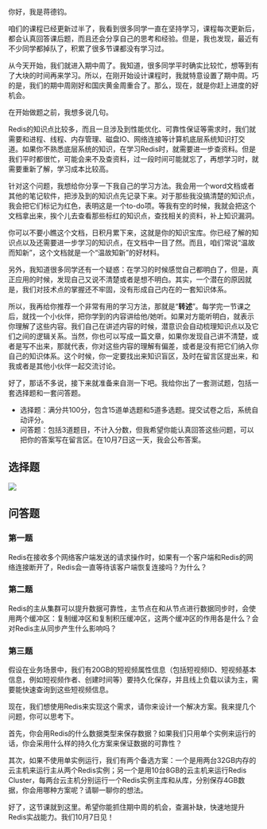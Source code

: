 你好，我是蒋德钧。

咱们的课程已经更新过半了，我看到很多同学一直在坚持学习，课程每次更新后，都会认真回答课后题，而且还会分享自己的思考和经验。但是，我也发现，最近有不少同学都掉队了，积累了很多节课都没有学习过。

从今天开始，我们就进入期中周了。我知道，很多同学平时确实比较忙，想等到有了大块的时间再来学习。所以，在刚开始设计课程时，我就特意设置了期中周。巧的是，我们的期中周刚好和国庆黄金周重合了。那么，现在，就是你赶上进度的好机会。

在开始做题之前，我想多说几句。

Redis的知识点比较多，而且一旦涉及到性能优化、可靠性保证等需求时，我们就需要和进程、线程、内存管理、磁盘IO、网络连接等计算机底层系统知识打交道。如果你不熟悉底层系统的知识，在学习Redis时，就需要进一步查资料。但是我们平时都很忙，可能会来不及查资料，过一段时间可能就忘了，再想学习时，就需要重新了解，学习成本比较高。

针对这个问题，我想给你分享一下我自己的学习方法。我会用一个word文档或者其他的笔记软件，把涉及到的知识点先记录下来。对于那些我没搞清楚的知识点，我会把它们标记为红色，表明这是一个to-do项。等我有空的时候，我就会把这个文档拿出来，挨个儿去查看那些标红的知识点，查找相关的资料，补上知识漏洞。

<!-- [[[read_end]]] -->

你可以不要小瞧这个文档，日积月累下来，这就是你的知识宝库。你已经了解的知识点以及还需要进一步学习的知识点，在文档中一目了然。而且，咱们常说“温故而知新”，这个文档就是一个“温故知新”的好材料。

另外，我知道很多同学还有一个疑惑：在学习的时候感觉自己都明白了，但是，真正应用的时候，发现自己又说不清楚或者是想不明白。其实，一个潜在的原因就是，我们对技术点的掌握还不牢固，没有形成自己内在的一套知识体系。

所以，我再给你推荐一个非常有用的学习方法，那就是“**转述**”。每学完一节课之后，就找一个小伙伴，把你学到的内容讲给他/她听。如果对方能听明白，就表示你理解了这些内容。我们自己在讲述内容的时候，潜意识会自动梳理知识点以及它们之间的逻辑关系。当然，你也可以写成一篇文章，如果你发现自己讲不清楚，或者是写不出来，那就代表，你对这些内容的理解有偏差，或者是没有把它们纳入你自己的知识体系。这个时候，你一定要找出来知识盲区，及时在留言区提出来，和我或者是其他小伙伴一起交流讨论。

好了，那话不多说，接下来就准备来自测一下吧。我给你出了一套测试题，包括一套选择题和一套问答题。

* 选择题：满分共100分，包含15道单选题和5道多选题。提交试卷之后，系统自动评分。
* 问答题：包括3道题目，不计入分数，但我希望你能认真回答这些问题，可以把你的答案写在留言区。在10月7日这一天，我会公布答案。

## 选择题

[![](https://static001.geekbang.org/resource/image/28/a4/28d1be62669b4f3cc01c36466bf811a4.png)](http://time.geekbang.org/quiz/intro?act_id=215&exam_id=662)

## 问答题

### 第一题

Redis在接收多个网络客户端发送的请求操作时，如果有一个客户端和Redis的网络连接断开了，Redis会一直等待该客户端恢复连接吗？为什么？

### 第二题

Redis的主从集群可以提升数据可靠性，主节点在和从节点进行数据同步时，会使用两个缓冲区：复制缓冲区和复制积压缓冲区，这两个缓冲区的作用各是什么？会对Redis主从同步产生什么影响吗？

### 第三题

假设在业务场景中，我们有20GB的短视频属性信息（包括短视频ID、短视频基本信息，例如短视频作者、创建时间等）要持久化保存，并且线上负载以读为主，需要能快速查询到这些短视频信息。

现在，我们想使用Redis来实现这个需求，请你来设计一个解决方案。我来提几个问题，你可以思考下。

首先，你会用Redis的什么数据类型来保存数据？如果我们只用单个实例来运行的话，你会采用什么样的持久化方案来保证数据的可靠性？

其次，如果不使用单实例运行，我们有两个备选方案：一个是用两台32GB内存的云主机来运行主从两个Redis实例；另一个是用10台8GB的云主机来运行Redis Cluster，每两台云主机分别运行一个Redis实例主库和从库，分别保存4GB数据，你会用哪种方案呢？请聊一聊你的想法。

好了，这节课就到这里。希望你能抓住期中周的机会，查漏补缺，快速地提升Redis实战能力。我们10月7日见！